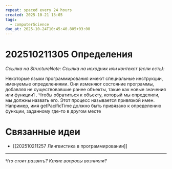 ```yaml
---
repeat: spaced every 24 hours
created: 2025-10-21 13:05
tags:
  - computerScience
due_at: 2025-10-24T10:45:40.805+03:00
---
```

# 202510211305 Определения

*Ссылка на StructureNote:*
*Ссылка на исходник или контекст (если есть):*

Некоторые языки программирования имеют специальные инструкции, именуемые определениями. Они изменяют состояние программы, добавляя не существовавшие ранее объекты, такие как новые значения или функции1 . Чтобы обратиться к объекту, который мы определили, мы должны назвать его. Этот процесс называется привязкой имен. Например, имя getPacificTime должно быть привязано к определению функции, заданному где-то в другом месте

# Связанные идеи

- [[202510211257 Лингвистика в программировании]]

---

*Что стоит развить? Какие вопросы возникли?*
